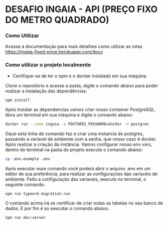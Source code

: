 # DESAFIO INGAIA - API (PREÇO FIXO DO METRO QUADRADO)

### Como Utilizar

Acesse a documentação para mais detalhes como utilizar as rotas https://ingaia-fixed-price.herokuapp.com/docs

### Como utilizar o projeto localmente

- Certifique-se de ter o npm e o docker instalado em sua máquina.


Clone o repositório e acesse a pasta, digite o comando abaixo para poder realizar a instalação das dependências:

```
npm install
```
 
 Após instalar as dependencias vamos criar nosso container PostgreSQL. Abra um terminal em sua máquina e digite o comando abaixo:
 
 ```sh
 docker run --name ingaia -e POSTGRES_PASSWORD=docker -d postgres
 ```
 
 Oque está linha de comando faz e criar uma instancia do postgres, passando a variavel de ambiente com a senha, que nosso caso é docker.
 Após realizar a criação da instância. Vamos configurar nosso env vars, dentro do terminal na pasta do projeto execute o comando abaixo:
 
 ```sh
 cp .env.example .env
 ```
 
 Após executar esse comando você poderá abrir o arquivo .env em um editor de sua preferência, para realizar as configurações das variavéis de ambiente. Feito a configuração das variaveis, execute no terminal, o seguinte comando:
 
 ```sh
 npm run typeorm migration:run
 ```
 
 O comando acima irá se certificar de criar todas as tabelas no seu banco de dados. E por fim é so executar o comando abaixo:
 
 ```sh
 npm run dev:server
 ```
